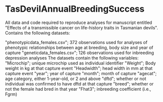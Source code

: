 # TasDevilAnnualBreedingSuccess

All data and code required to reproduce analyses for manuscript entitled "Effects of a transmissible cancer on life-history traits in Tasmanian devils". Contains the following datasets:

"phenotypicdata_females.csv"; 372 observations used for analyses of phenotypic relationships between age at breeding, body size and year of capture
"geneticdata_females.csv"; 126 observations used for inbreeding depression analyses
The datasets contain the following variables: "Microchip"; unique microchip used as individual identifier "Weight"; Body weight in kg at that capture event "Headwidth"; head width in mm at that capture event "year"; year of capture "month"; month of capture "agecat"; age category, either 1-year-old, or 2 and above "dftd"; whether or not individual was confirmed to have dftd at that capture "breed"; whether or not the female had bred in that year "Fhat3"; inbreeding coefficient (i.e., Fgrm)
